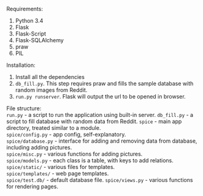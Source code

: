 Requirements:  
1) Python 3.4  
2) Flask  
3) Flask-Script  
4) Flask-SQLAlchemy  
5) praw  
6) PIL

Installation:  
1) Install all the dependencies  
2) `db_fill.py`. This step requires praw and fills the sample database with random images from Reddit.  
3) `run.py runserver`. Flask will output the url to be opened in browser.  

File structure:  
`run.py` - a script to run the application using built-in server.
`db_fill.py` - a script to fill database with random data from Reddit.
`spice` - main app directory, treated similar to a module.  
`spice/config.py` - app config, self-explanatory.  
`spice/database.py` - interface for adding and removing data from database, including adding pictures.  
`spice/misc.py` - various functions for adding pictures.  
`spice/models.py` - each class is a table, with keys to add relations.  
`spice/static/` - various files for templates.  
`spice/templates/` - web page templates.  
`spice/test.db/` - default database file.
`spice/views.py` - various functions for rendering pages.
